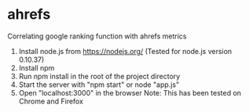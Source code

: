 # ahrefs
Correlating google ranking function with ahrefs metrics

1. Install node.js from https://nodejs.org/ (Tested for node.js version 0.10.37)
2. Install npm
3. Run npm install in the root of the project directory
4. Start the server with "npm start" or node "app.js"
5. Open "localhost:3000" in the browser
Note: This has been tested on Chrome and Firefox
